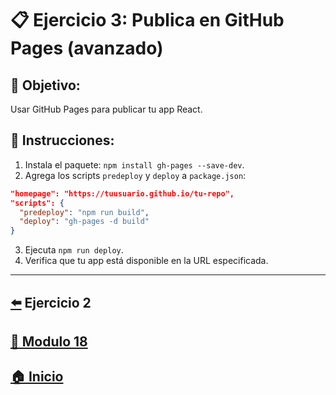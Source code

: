 # 📋 Ejercicio 3: Publica en GitHub Pages (avanzado)

## 🎯 Objetivo:
Usar GitHub Pages para publicar tu app React.

## 📝 Instrucciones:
1. Instala el paquete: `npm install gh-pages --save-dev`.
2. Agrega los scripts `predeploy` y `deploy` a `package.json`:
```json
"homepage": "https://tuusuario.github.io/tu-repo",
"scripts": {
  "predeploy": "npm run build",
  "deploy": "gh-pages -d build"
}
```
3. Ejecuta `npm run deploy`.
4. Verifica que tu app está disponible en la URL especificada.
---

## [⬅️](../Ejercicios/Ejercicio_2.md) Ejercicio 2
## [📄 Modulo 18](../Modulo_18.md)
## [🏠 Inicio](../../README.md)
